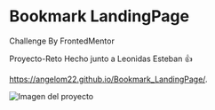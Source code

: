 # Bookmark LandingPage
Challenge By FrontedMentor

Proyecto-Reto Hecho junto a Leonidas Esteban 👍

https://angelom22.github.io/Bookmark_LandingPage/.

![Imagen del proyecto](https://repository-images.githubusercontent.com/280180360/fa3f2a00-c7ab-11ea-9070-d8953063f9f7)
